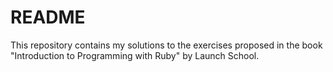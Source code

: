 # README #

This repository contains my solutions to the exercises proposed in the book "Introduction to Programming with Ruby" by Launch School.

